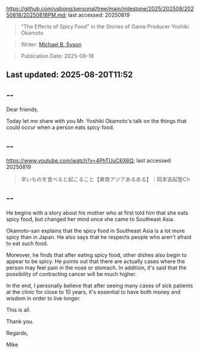 https://github.com/usbong/personal/tree/main/milestone/2025/202508/20250818/20250818PM.md; last accessed: 20250819

> "The Effects of Spicy Food" in the Stories of Game Producer Yoshiki Okamoto

> Writer: [Michael B. Syson](https://www.linkedin.com/in/michaelsyson/)

> Publication Date: 2025-08-18

## Last updated: 2025-08-20T11:52

## --

Dear friends,

Today let me share with you Mr. Yoshiki Okamoto's talk on the things that could occur when a person eats spicy food.

## --

https://www.youtube.com/watch?v=4PhTUuC6X6Q; last accessed: 20250819

> 辛いものを食べると起こること【東南アジアあるある】｜岡本吉起塾Ch

## --

He begins with a story about his mother who at first told him that she eats spicy food, but changed her mind once she came to Southeast Asia.

Okamoto-san explains that the spicy food in Southeast Asia is a lot more spicy than in Japan. He also says that he respects people who aren't afraid to eat such food.

Moreover, he finds that after eating spicy food, other dishes also begin to appear to be spicy. He points out that there are actually cases where the person may feel pain in the nose or stomach. In addition, it's said that the possibility of contracting cancer will be much higher.

In the end, I personally believe that after seeing many cases of sick patients at the clinic for close to 10 years, it's essential to have both money and wisdom in order to live longer. 

This is all.

Thank you.

Regards,

Mike